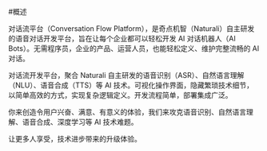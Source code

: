 #概述



对话流平台（Conversation Flow Platform），是奇点机智（Naturali）自主研发的语音对话开发平台，旨在让每个企业都可以轻松开发 AI 对话机器人（AI Bots）。无需程序员，企业的产品、运营人员，也能轻松定义、维护完整流畅的 AI 对话。

对话流开发平台，聚合 Naturali 自主研发的语音识别（ASR）、自然语言理解（NLU）、语音合成（TTS）等 AI 技术。可视化操作界面，隐藏繁琐技术细节，以简单高效的方式，实现复杂逻辑定义。开发流程简单，部署集成广泛。

你来创造令用户兴奋、满意、有意义的体验，我们来攻克语音识别、自然语言理解、语音合成、深度学习等 AI 技术难题。

让更多人享受，技术进步带来的升级体验。

